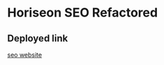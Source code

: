 # Horiseon SEO Refactored 

## Deployed link 
[seo website](https://youngff43.github.io/urban-octo/)

